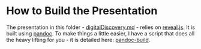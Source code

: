 # How to Build the Presentation

The presentation in this folder - [digitalDiscovery.md](./digitalDiscovery.md) - relies on [reveal.js](https://github.com/hakimel/reveal.js/). It is built using [pandoc](http://pandoc.org/). To make things a little easier, I have a script that does all the heavy lifting for you - it is detailed here: [pandoc-build](https://github.com/glowkeeper/pandoc-build).
